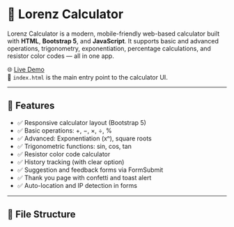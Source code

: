 # 🧮 Lorenz Calculator

Lorenz Calculator is a modern, mobile-friendly web-based calculator built with **HTML**, **Bootstrap 5**, and **JavaScript**. It supports basic and advanced operations, trigonometry, exponentiation, percentage calculations, and resistor color codes — all in one app.

🌐 [Live Demo](https://yourusername.github.io/Lorenz-Calculator/)  
📁 `index.html` is the main entry point to the calculator UI.

---

## 🚀 Features

- ✅ Responsive calculator layout (Bootstrap 5)
- ✅ Basic operations: +, −, ×, ÷, %
- ✅ Advanced: Exponentiation (xⁿ), square roots
- ✅ Trigonometric functions: sin, cos, tan
- ✅ Resistor color code calculator
- ✅ History tracking (with clear option)
- ✅ Suggestion and feedback forms via FormSubmit
- ✅ Thank you page with confetti and toast alert
- ✅ Auto-location and IP detection in forms

---

## 📁 File Structure

